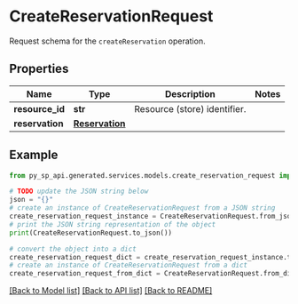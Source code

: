 # CreateReservationRequest

Request schema for the `createReservation` operation.

## Properties

Name | Type | Description | Notes
------------ | ------------- | ------------- | -------------
**resource_id** | **str** | Resource (store) identifier. | 
**reservation** | [**Reservation**](Reservation.md) |  | 

## Example

```python
from py_sp_api.generated.services.models.create_reservation_request import CreateReservationRequest

# TODO update the JSON string below
json = "{}"
# create an instance of CreateReservationRequest from a JSON string
create_reservation_request_instance = CreateReservationRequest.from_json(json)
# print the JSON string representation of the object
print(CreateReservationRequest.to_json())

# convert the object into a dict
create_reservation_request_dict = create_reservation_request_instance.to_dict()
# create an instance of CreateReservationRequest from a dict
create_reservation_request_from_dict = CreateReservationRequest.from_dict(create_reservation_request_dict)
```
[[Back to Model list]](../README.md#documentation-for-models) [[Back to API list]](../README.md#documentation-for-api-endpoints) [[Back to README]](../README.md)



